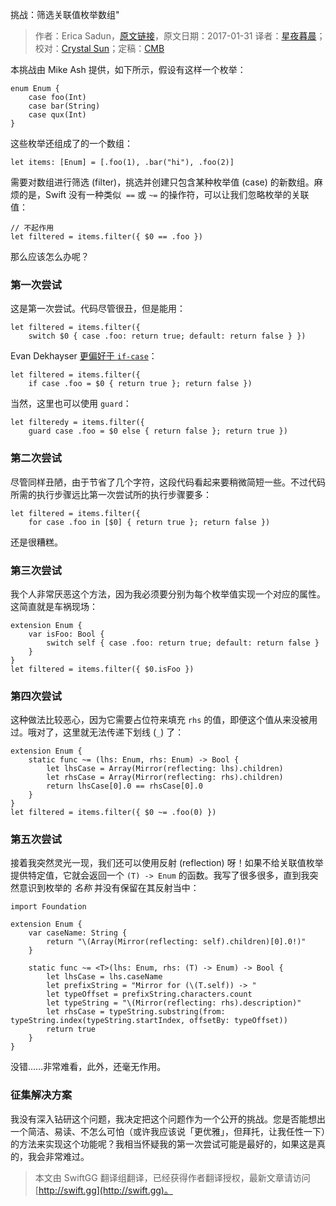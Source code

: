 挑战：筛选关联值枚举数组"

> 作者：Erica Sadun，[原文链接](http://ericasadun.com/2017/01/31/challenge-filtering-associated-value-enumeration-arrays/)，原文日期：2017-01-31
> 译者：[星夜暮晨](http://www.jianshu.com/users/ef1058d2d851)；校对：[Crystal Sun](http://www.jianshu.com/users/7a2d2cc38444/latest_articles)；定稿：[CMB](https://github.com/chenmingbiao)
  









本挑战由 Mike Ash 提供，如下所示，假设有这样一个枚举：

    
    enum Enum {
        case foo(Int)
        case bar(String)
        case qux(Int)
    }

这些枚举还组成了的一个数组：

    
    let items: [Enum] = [.foo(1), .bar("hi"), .foo(2)]

需要对数组进行筛选 (filter)，挑选并创建只包含某种枚举值 (case) 的新数组。麻烦的是，Swift 没有一种类似  `==` 或 `~=` 的操作符，可以让我们忽略枚举的关联值：

    
    // 不起作用
    let filtered = items.filter({ $0 == .foo })

那么应该怎么办呢？



### 第一次尝试

这是第一次尝试。代码尽管很丑，但是能用：

    
    let filtered = items.filter({ 
        switch $0 { case .foo: return true; default: return false } })

Evan Dekhayser [更偏好于 `if-case`](http://twitter.com/ERDekhayser/status/826508221418504194)：

    
    let filtered = items.filter({ 
        if case .foo = $0 { return true }; return false })

当然，这里也可以使用 `guard`：

    
    let filteredy = items.filter({ 
        guard case .foo = $0 else { return false }; return true })

### 第二次尝试

尽管同样丑陋，由于节省了几个字符，这段代码看起来要稍微简短一些。不过代码所需的执行步骤远比第一次尝试所的执行步骤要多：

    
    let filtered = items.filter({ 
        for case .foo in [$0] { return true }; return false })

还是很糟糕。

### 第三次尝试

我个人非常厌恶这个方法，因为我必须要分别为每个枚举值实现一个对应的属性。这简直就是车祸现场：

    
    extension Enum {
        var isFoo: Bool {
            switch self { case .foo: return true; default: return false }
        }
    }
    let filtered = items.filter({ $0.isFoo })

### 第四次尝试

这种做法比较恶心，因为它需要占位符来填充 `rhs` 的值，即便这个值从来没被用过。哦对了，这里就无法传递下划线 (`_`) 了：

    
    extension Enum {
        static func ~= (lhs: Enum, rhs: Enum) -> Bool {
            let lhsCase = Array(Mirror(reflecting: lhs).children)
            let rhsCase = Array(Mirror(reflecting: rhs).children)
            return lhsCase[0].0 == rhsCase[0].0
        }
    }
    let filtered = items.filter({ $0 ~= .foo(0) })

### 第五次尝试

接着我突然灵光一现，我们还可以使用反射 (reflection) 呀！如果不给关联值枚举提供特定值，它就会返回一个 `(T) -> Enum` 的函数。我写了很多很多，直到我突然意识到枚举的 *名称* 并没有保留在其反射当中：

    
    import Foundation
    
    extension Enum {
        var caseName: String {
            return "\(Array(Mirror(reflecting: self).children)[0].0!)"
        }
        
        static func ~= <T>(lhs: Enum, rhs: (T) -> Enum) -> Bool {
            let lhsCase = lhs.caseName
            let prefixString = "Mirror for (\(T.self)) -> "
            let typeOffset = prefixString.characters.count
            let typeString = "\(Mirror(reflecting: rhs).description)"
            let rhsCase = typeString.substring(from: typeString.index(typeString.startIndex, offsetBy: typeOffset))
            return true
        }
    }

没错……非常难看，此外，还毫无作用。

### 征集解决方案

我没有深入钻研这个问题，我决定把这个问题作为一个公开的挑战。您是否能想出一个简洁、易读、不怎么可怕（或许我应该说「更优雅」，但拜托，让我任性一下）的方法来实现这个功能呢？我相当怀疑我的第一次尝试可能是最好的，如果这是真的，我会非常难过。
> 本文由 SwiftGG 翻译组翻译，已经获得作者翻译授权，最新文章请访问 [http://swift.gg](http://swift.gg)。